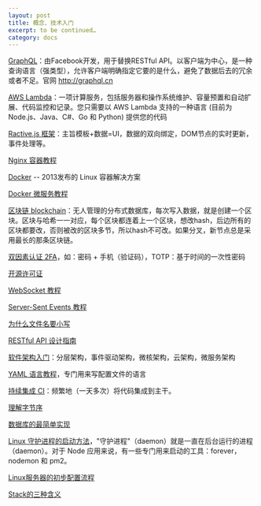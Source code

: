 ```yaml
---
layout: post
title: 概念、技术入门
excerpt: to be continued…
category: docs
---
```


[GraphQL](https://blog.csdn.net/future_challenger/article/details/54773541)：由Facebook开发，用于替换RESTful API。以客户端为中心，是一种查询语言（强类型），允许客户端明确指定它要的是什么，避免了数据后去的冗余或者不足。官网 http://graphql.cn 

[AWS Lambda](https://docs.aws.amazon.com/zh_cn/lambda/latest/dg/welcome.html)：一项计算服务，包括服务器和操作系统维护、容量预置和自动扩展、代码监控和记录。您只需要以 AWS Lambda 支持的一种语言 (目前为 Node.js、Java、C#、Go 和 Python) 提供您的代码

[Ractive.js 框架](https://blog.csdn.net/smq29661318/article/details/50908537?locationNum=3&fps=1)：主旨模板+数据=UI，数据的双向绑定，DOM节点的实时更新，事件处理等。

[Nginx 容器教程](http://www.ruanyifeng.com/blog/2018/02/nginx-docker.html)

[Docker](http://www.ruanyifeng.com/blog/2018/02/docker-tutorial.html) -- 2013发布的 Linux 容器解决方案

[Docker 微服务教程](http://www.ruanyifeng.com/blog/2018/02/docker-wordpress-tutorial.html)

[区块链 blockchain](http://www.ruanyifeng.com/blog/2017/12/blockchain-tutorial.html)：无人管理的分布式数据库，每次写入数据，就是创建一个区块。区块与哈希一一对应，每个区块都连着上一个区块，想改hash，后边所有的区块都要改，否则被改的区块多节，所以hash不可改。如果分叉，新节点总是采用最长的那条区块链。

[双因素认证 2FA](http://www.ruanyifeng.com/blog/2017/11/2fa-tutorial.html)，如：密码 + 手机（验证码），TOTP：基于时间的一次性密码

[开源许可证](http://www.ruanyifeng.com/blog/2017/10/open-source-license-tutorial.html)

[WebSocket 教程](http://www.ruanyifeng.com/blog/2017/05/websocket.html)

[Server-Sent Events 教程](http://www.ruanyifeng.com/blog/2017/05/server-sent_events.html)

[为什么文件名要小写](http://www.ruanyifeng.com/blog/2017/02/filename-should-be-lowercase.html)

[RESTful API 设计指南](http://www.ruanyifeng.com/blog/2014/05/restful_api.html)

[软件架构入门](http://www.ruanyifeng.com/blog/2016/09/software-architecture.html)：分层架构，事件驱动架构，微核架构，云架构，微服务架构

[YAML 语言教程](http://www.ruanyifeng.com/blog/2016/07/yaml.html)，专门用来写配置文件的语言

[持续集成 CI](http://www.ruanyifeng.com/blog/2015/09/continuous-integration.html)：频繁地（一天多次）将代码集成到主干。

[理解字节序](http://www.ruanyifeng.com/blog/2016/11/byte-order.html)

[数据库的最简单实现](http://www.ruanyifeng.com/blog/2014/07/database_implementation.html)

[Linux 守护进程的启动方法](http://www.ruanyifeng.com/blog/2016/02/linux-daemon.html)，"守护进程"（daemon）就是一直在后台运行的进程（daemon）。对于 Node 应用来说，有一些专门用来启动的工具：forever，nodemon 和 pm2。

[Linux服务器的初步配置流程](http://www.ruanyifeng.com/blog/2014/03/server_setup.html)

[Stack的三种含义](http://www.ruanyifeng.com/blog/2013/11/stack.html)
